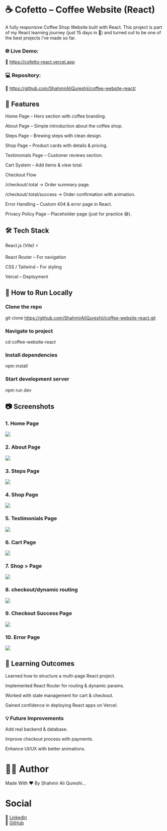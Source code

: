 # ☕ Cofetto – Coffee Website (React)

A fully responsive Coffee Shop Website built with React.
This project is part of my React learning journey (just 15 days in 🚀) and turned out to be one of the best projects I’ve made so far.

### 🌐 Live Demo:<br>
🔗 https://cofetto-react.vercel.app
### 💻 Repository: 
🔗 https://github.com/ShahmirAliQureshii/coffee-website-react/

## 📌 Features

Home Page – Hero section with coffee branding.

About Page – Simple introduction about the coffee shop.

Steps Page – Brewing steps with clean design.

Shop Page – Product cards with details & pricing.

Testimonials Page – Customer reviews section.

Cart System – Add items & view total.

Checkout Flow

/checkout/:total → Order summary page.

/checkout/:total/success → Order confirmation with animation.

Error Handling – Custom 404 & error page in React.

Privacy Policy Page – Placeholder page (just for practice 😅).

## 🛠️ Tech Stack

React.js (Vite) ⚡

React Router – For navigation

CSS / Tailwind – For styling

Vercel – Deployment

## 🚀 How to Run Locally

### Clone the repo
git clone https://github.com/ShahmirAliQureshii/coffee-website-react.git

### Navigate to project
cd coffee-website-react

### Install dependencies
npm install

### Start development server
npm run dev

## 📷 Screenshots
### 1. Home Page
<img src='/public/WebsiteImgs/home.png' />

### 2. About Page
<img src='/public/WebsiteImgs/about.png' />

### 3. Steps Page
<img src='/public/WebsiteImgs/steps.png' />

### 4. Shop Page 
<img src='/public/WebsiteImgs/shop.png' />

### 5. Testimonials Page
<img src='/public/WebsiteImgs/testimonials.png' />

### 6. Cart Page
<img src='/public/WebsiteImgs/cart.png' />

### 7. Shop > Page
<img src='/public/WebsiteImgs/product.png' />

### 8. checkout/dynamic routing
<img src='/public/WebsiteImgs/checkout.png' />

### 9. Checkout Success Page
<img src='/public/WebsiteImgs/success.png' />

### 10. Error Page
<img src='/public/WebsiteImgs/error.png' />

## 📖 Learning Outcomes

Learned how to structure a multi-page React project.

Implemented React Router for routing & dynamic params.

Worked with state management for cart & checkout.

Gained confidence in deploying React apps on Vercel.

### 💡 Future Improvements

Add real backend & database.

Improve checkout process with payments.

Enhance UI/UX with better animations.

# 👨‍💻 Author
Made With ❤️ By Shahmir Ali Qureshi...

# Social
🔗 [LinkedIn](https://www.linkedin.com/in/shahmir-qureshi-162200252)<br>
🔗 [GitHub](https://github.com/ShahmirAliQureshii/)

